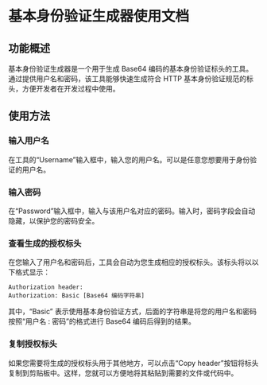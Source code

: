 # 基本身份验证生成器使用文档

## 功能概述

基本身份验证生成器是一个用于生成 Base64 编码的基本身份验证标头的工具。通过提供用户名和密码，该工具能够快速生成符合 HTTP 基本身份验证规范的标头，方便开发者在开发过程中使用。

## 使用方法

### 输入用户名

在工具的“Username”输入框中，输入您的用户名。可以是任意您想要用于身份验证的用户名。

### 输入密码

在“Password”输入框中，输入与该用户名对应的密码。输入时，密码字段会自动隐藏，以保护您的密码安全。

### 查看生成的授权标头

在您输入了用户名和密码后，工具会自动为您生成相应的授权标头。该标头将以以下格式显示：

```
Authorization header:
Authorization: Basic [Base64 编码字符串]
```

其中，“Basic” 表示使用基本身份验证方式，后面的字符串是将您的用户名和密码按照“用户名 : 密码”的格式进行 Base64 编码后得到的结果。

### 复制授权标头

如果您需要将生成的授权标头用于其他地方，可以点击“Copy header”按钮将标头复制到剪贴板中。这样，您就可以方便地将其粘贴到需要的文件或代码中。